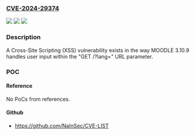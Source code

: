 ### [CVE-2024-29374](https://cve.mitre.org/cgi-bin/cvename.cgi?name=CVE-2024-29374)
![](https://img.shields.io/static/v1?label=Product&message=n%2Fa&color=blue)
![](https://img.shields.io/static/v1?label=Version&message=n%2Fa&color=blue)
![](https://img.shields.io/static/v1?label=Vulnerability&message=n%2Fa&color=brighgreen)

### Description

A Cross-Site Scripting (XSS) vulnerability exists in the way MOODLE 3.10.9 handles user input within the "GET /?lang=" URL parameter.

### POC

#### Reference
No PoCs from references.

#### Github
- https://github.com/NaInSec/CVE-LIST

